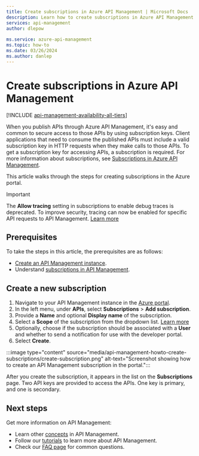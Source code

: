 ```yaml
---
title: Create subscriptions in Azure API Management | Microsoft Docs
description: Learn how to create subscriptions in Azure API Management. A subscription is necessary to get subscription keys that allow access to APIs.
services: api-management
author: dlepow
 
ms.service: azure-api-management
ms.topic: how-to
ms.date: 03/26/2024
ms.author: danlep
---
```

# Create subscriptions in Azure API Management

[!INCLUDE [api-management-availability-all-tiers](../../includes/api-management-availability-all-tiers.md)]

When you publish APIs through Azure API Management, it's easy and common to secure access to those APIs by using subscription keys. Client applications that need to consume the published APIs must include a valid subscription key in HTTP requests when they make calls to those APIs. To get a subscription key for accessing APIs, a subscription is required. For more information about subscriptions, see [Subscriptions in Azure API Management](api-management-subscriptions.md).

This article walks through the steps for creating subscriptions in the Azure portal.

> [!IMPORTANT]
> The **Allow tracing** setting in subscriptions to enable debug traces is deprecated. To improve security, tracing can now be enabled for specific API requests to API Management. [Learn more](api-management-howto-api-inspector.md#enable-tracing-for-an-api)

## Prerequisites

To take the steps in this article, the prerequisites are as follows:

+ [Create an API Management instance](get-started-create-service-instance.md).
+ Understand [subscriptions in API Management](api-management-subscriptions.md).



## Create a new subscription

1. Navigate to your API Management instance in the [Azure portal](https://portal.azure.com).
1. In the left menu, under **APIs**, select **Subscriptions** > **Add subscription**.
1. Provide a **Name** and optional **Display name** of the subscription.
1. Select a **Scope** of the subscription from the dropdown list. [Learn more](api-management-subscriptions.md#scope-of-subscriptions)
1. Optionally, choose if the subscription should be associated with a **User** and whether to send a notification for use with the developer portal.
1. Select **Create**.

:::image type="content" source="media/api-management-howto-create-subscriptions/create-subscription.png" alt-text="Screenshot showing how to create an API Management subscription in the portal.":::

After you create the subscription, it appears in the list on the **Subscriptions** page. Two API keys are provided to access the APIs. One key is primary, and one is secondary. 

## Next steps
Get more information on API Management:

+ Learn other [concepts](api-management-terminology.md) in API Management.
+ Follow our [tutorials](import-and-publish.md) to learn more about API Management.
+ Check our [FAQ page](api-management-faq.yml) for common questions.
